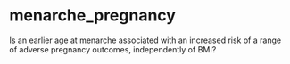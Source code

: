 # menarche_pregnancy
Is an earlier age at menarche associated with an increased risk of a range of adverse pregnancy outcomes, independently of BMI?
